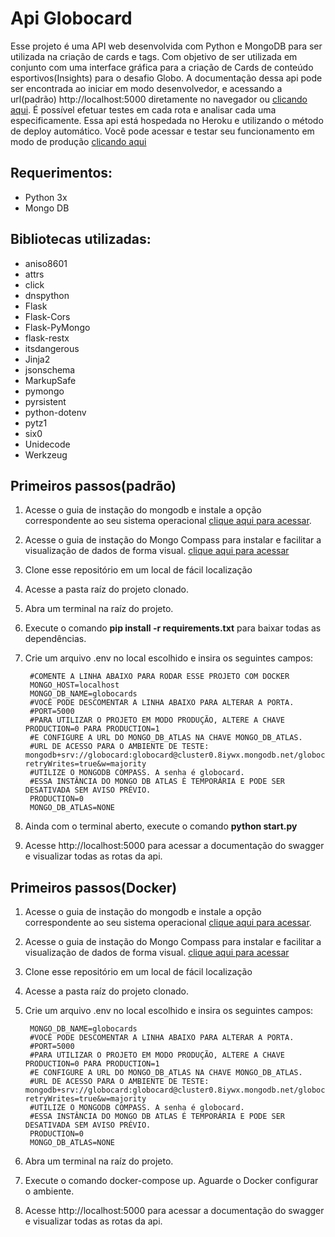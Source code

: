 # Api Globocard

Esse projeto é uma API web desenvolvida com Python e MongoDB para ser utilizada na criação de cards e tags. Com objetivo de ser utilizada em conjunto com uma interface gráfica para a criação de Cards de conteúdo esportivos(Insights) para o desafio Globo. A documentação dessa api pode ser encontrada ao iniciar em modo desenvolvedor, e acessando a url(padrão) http://localhost:5000 diretamente no navegador ou [clicando aqui](https://api-globo-card.herokuapp.com/). É possível efetuar testes em cada rota e analisar cada uma especificamente.
Essa api está hospedada no Heroku e utilizando o método de deploy automático.
Você pode acessar e testar seu funcionamento em modo de produção [clicando aqui](https://api-globo-card.herokuapp.com/)


## Requerimentos:

- Python 3x
- Mongo DB

## Bibliotecas utilizadas:

- aniso8601
- attrs
- click
- dnspython
- Flask
- Flask-Cors
- Flask-PyMongo
- flask-restx
- itsdangerous
- Jinja2
- jsonschema
- MarkupSafe
- pymongo
- pyrsistent
- python-dotenv
- pytz1
- six0
- Unidecode
- Werkzeug



## Primeiros passos(padrão)
1. Acesse o guia de instação do mongodb e instale a opção correspondente ao seu sistema operacional [clique aqui para acessar](https://docs.mongodb.com/guides/server/install/).
2. Acesse o guia de instação do Mongo Compass para instalar e facilitar a visualização de dados de forma visual. [clique aqui para acessar](https://www.mongodb.com/try/download/compass)
3. Clone esse repositório em um local de fácil localização
4. Acesse a pasta raíz do projeto clonado.
5. Abra um terminal na raíz do projeto.
6. Execute o comando <b>pip install -r requirements.txt</b> para baixar todas as dependências.
7. Crie um arquivo .env no local escolhido e insira os seguintes campos:

        #COMENTE A LINHA ABAIXO PARA RODAR ESSE PROJETO COM DOCKER
        MONGO_HOST=localhost
        MONGO_DB_NAME=globocards
        #VOCÊ PODE DESCOMENTAR A LINHA ABAIXO PARA ALTERAR A PORTA.
        #PORT=5000
        #PARA UTILIZAR O PROJETO EM MODO PRODUÇÃO, ALTERE A CHAVE PRODUCTION=0 PARA PRODUCTION=1
        #E CONFIGURE A URL DO MONGO_DB_ATLAS NA CHAVE MONGO_DB_ATLAS.
        #URL DE ACESSO PARA O AMBIENTE DE TESTE: mongodb+srv://globocard:globocard@cluster0.8iywx.mongodb.net/globocard?retryWrites=true&w=majority
        #UTILIZE O MONGODB COMPASS. A senha é globocard.
        #ESSA INSTÂNCIA DO MONGO DB ATLAS É TEMPORÁRIA E PODE SER DESATIVADA SEM AVISO PRÉVIO.
        PRODUCTION=0
        MONGO_DB_ATLAS=NONE
8. Ainda com o terminal aberto, execute o comando <b>python start.py</b>
9. Acesse http://localhost:5000 para acessar a documentação do swagger e visualizar todas as rotas da api.

## Primeiros passos(Docker)
1. Acesse o guia de instação do mongodb e instale a opção correspondente ao seu sistema operacional [clique aqui para acessar](https://docs.mongodb.com/guides/server/install/).
2. Acesse o guia de instação do Mongo Compass para instalar e facilitar a visualização de dados de forma visual. [clique aqui para acessar](https://www.mongodb.com/try/download/compass)
3. Clone esse repositório em um local de fácil localização
4. Acesse a pasta raíz do projeto clonado.
5. Crie um arquivo .env no local escolhido e insira os seguintes campos:

        MONGO_DB_NAME=globocards
        #VOCÊ PODE DESCOMENTAR A LINHA ABAIXO PARA ALTERAR A PORTA.
        #PORT=5000
        #PARA UTILIZAR O PROJETO EM MODO PRODUÇÃO, ALTERE A CHAVE PRODUCTION=0 PARA PRODUCTION=1
        #E CONFIGURE A URL DO MONGO_DB_ATLAS NA CHAVE MONGO_DB_ATLAS.
        #URL DE ACESSO PARA O AMBIENTE DE TESTE: mongodb+srv://globocard:globocard@cluster0.8iywx.mongodb.net/globocard?retryWrites=true&w=majority
        #UTILIZE O MONGODB COMPASS. A senha é globocard.
        #ESSA INSTÂNCIA DO MONGO DB ATLAS É TEMPORÁRIA E PODE SER DESATIVADA SEM AVISO PRÉVIO.
        PRODUCTION=0
        MONGO_DB_ATLAS=NONE
6. Abra um terminal na raíz do projeto.
7. Execute o comando docker-compose up. Aguarde o Docker configurar o ambiente.
8. Acesse http://localhost:5000 para acessar a documentação do swagger e visualizar todas as rotas da api.




